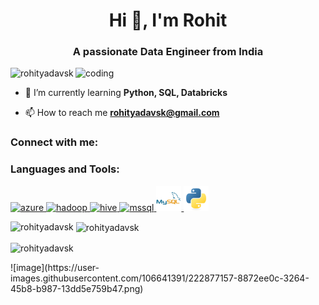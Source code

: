 <h1 align="center">Hi 👋, I'm Rohit</h1>
<h3 align="center">A passionate Data Engineer from India</h3>

<img align="right" alt="coding" width="400" src="https://media.tenor.com/NOYF3f82b_gAAAAC/programmer.gif">

<p align="left"> <img src="https://komarev.com/ghpvc/?username=rohityadavsk&label=Profile%20views&color=0e75b6&style=flat" alt="rohityadavsk" /> </p>

- 🌱 I’m currently learning **Python, SQL, Databricks**

- 📫 How to reach me **rohityadavsk@gmail.com**

<h3 align="left">Connect with me:</h3>
<p align="left">
</p>

<h3 align="left">Languages and Tools:</h3>
<p align="left"> <a href="https://azure.microsoft.com/en-in/" target="_blank" rel="noreferrer"> <img src="https://www.vectorlogo.zone/logos/microsoft_azure/microsoft_azure-icon.svg" alt="azure" width="40" height="40"/> </a> <a href="https://hadoop.apache.org/" target="_blank" rel="noreferrer"> <img src="https://www.vectorlogo.zone/logos/apache_hadoop/apache_hadoop-icon.svg" alt="hadoop" width="40" height="40"/> </a> <a href="https://hive.apache.org/" target="_blank" rel="noreferrer"> <img src="https://www.vectorlogo.zone/logos/apache_hive/apache_hive-icon.svg" alt="hive" width="40" height="40"/> </a> <a href="https://www.microsoft.com/en-us/sql-server" target="_blank" rel="noreferrer"> <img src="https://www.svgrepo.com/show/303229/microsoft-sql-server-logo.svg" alt="mssql" width="40" height="40"/> </a> <a href="https://www.mysql.com/" target="_blank" rel="noreferrer"> <img src="https://raw.githubusercontent.com/devicons/devicon/master/icons/mysql/mysql-original-wordmark.svg" alt="mysql" width="40" height="40"/> </a> <a href="https://www.python.org" target="_blank" rel="noreferrer"> <img src="https://raw.githubusercontent.com/devicons/devicon/master/icons/python/python-original.svg" alt="python" width="40" height="40"/> </a> </p>

<p><img align="left" src="https://github-readme-stats.vercel.app/api/top-langs?username=rohityadavsk&show_icons=true&locale=en&layout=compact" alt="rohityadavsk" /></p>

<p>&nbsp;<img align="center" src="https://github-readme-stats.vercel.app/api?username=rohityadavsk&show_icons=true&locale=en" alt="rohityadavsk" /></p>

<p><img align="center" src="https://github-readme-streak-stats.herokuapp.com/?user=rohityadavsk&" alt="rohityadavsk" /></p>
![image](https://user-images.githubusercontent.com/106641391/222877157-8872ee0c-3264-45b8-b987-13dd5e759b47.png)
